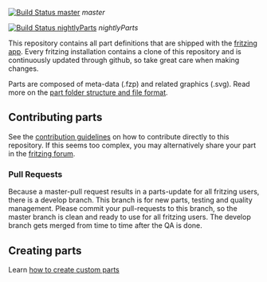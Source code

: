 [![Build Status master](https://travis-ci.org/fritzing/fritzing-parts.svg?branch=master)](https://travis-ci.org/fritzing/fritzing-parts)
*master*

[![Build Status nightlyParts](https://travis-ci.org/fritzing/fritzing-parts.svg?branch=nightlyParts)](https://travis-ci.org/fritzing/fritzing-parts)
*nightlyParts*


This repository contains all part definitions that are shipped with the [fritzing app](https://github.com/fritzing/fritzing-app). Every fritzing installation contains a clone of this repository and is continuously updated through github, so take great care when making changes.

Parts are composed of meta-data (.fzp) and related graphics (.svg). Read more on the [part folder structure and file format](https://github.com/fritzing/fritzing-app/wiki/2.1-Part-file-format).

## Contributing parts

See the [contribution guidelines](https://github.com/fritzing/fritzing-parts/blob/master/CONTRIBUTING.md) on how to contribute directly to this repository. If this seems too complex, you may alternatively share your part in the [fritzing forum](http://forum.fritzing.org/c/parts-submit).

### Pull Requests

Because a master-pull request results in a parts-update for all fritzing users, there is a develop branch. This branch is for new parts, testing and quality management. Please commit your pull-requests to this branch, so the master branch is clean and ready to use for all fritzing users. The develop branch gets merged from time to time after the QA is done.

## Creating parts

Learn [how to create custom parts](http://fritzing.org/learning/tutorials/creating-custom-parts/)
